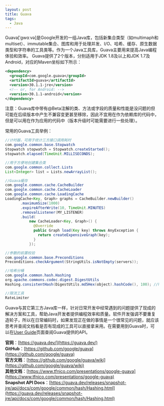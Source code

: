 ```yaml
---
layout: post
title: Guava
tags:
  - Java
---
```


Guava[ˈɡwɑːvə]是Google开发的一组Java库，包括新集合类型（如multimaph和multiset）、immutable集合、图库和用于处理并发、I/O、哈希、缓存、原生数据类型和字符串的工具类等。作为一个Java工具库，Guava主要用来提高Java编程体验和效率。
Guava提供了2个版本，分别适用于JDK 1.8及以上和JDK 1.7及Android，对应的Maven坐标如下所示：  

```xml
<dependency>
  <groupId>com.google.guava</groupId>
  <artifactId>guava</artifactId>
  <version>30.1.1-jre</version>
  <!-- or, for Android: -->
  <version>30.1.1-android</version>
</dependency>
```
注意：Guava库中带有@Beta注解的类、方法或字段的质量和性能是没问题的但可能在后续版本中产生不兼容变更甚至移除，因此不宜用在作为依赖库的代码中，但是可以用在作为应用的代码中（版本升级时可能需要进行一些处理）。  

常用的Guava工具举例：  
```java
//计时器，可用于统计三方接口调用耗时
com.google.common.base.Stopwatch
Stopwatch stopwatch = Stopwatch.createStarted();
stopwatch.elapsed(TimeUnit.MILLISECONDS);

//用于方便地创建集合类
com.google.common.collect.Lists
List<Integer> list = Lists.newArrayList();

//Guava缓存
com.google.common.cache.CacheBuilder
com.google.common.cache.CacheLoader
com.google.common.cache.LoadingCache
LoadingCache<Key, Graph> graphs = CacheBuilder.newBuilder()
       .maximumSize(1000)
       .expireAfterWrite(10, TimeUnit.MINUTES)
       .removalListener(MY_LISTENER)
       .build(
           new CacheLoader<Key, Graph>() {
             @Override
             public Graph load(Key key) throws AnyException {
               return createExpensiveGraph(key);
             }
           });

//参数的前置校验
com.google.common.base.Preconditions
Preconditions.checkArgument(StringUtils.isNotEmpty(servers));

//哈希分桶
com.google.common.hash.Hashing
org.apache.commons.codec.digest.DigestUtils
Hashing.consistentHash(DigestUtils.md5Hex(object).hashCode(), 100); //https://en.wikipedia.org/wiki/Consistent_hashing

//限流工具
RateLimiter
```

Guava与其它第三方Java库一样，针对日常开发中经常遇到的问题提供了现成的解决方案和工具，帮助Java开发者提供编程效率和质量。软件开发强调不要重复造轮子，所以在日常编码时，如果发现正在做的事情是一个很常见的问题，就应该思考并查阅文档看是否有现成的工具可以直接拿来用。在需要用到Guava时，可以在[User Guide](https://github.com/google/guava/wiki)页面查阅Guava提供的API。


**官网**：[https://guava.dev/](https://guava.dev/)  
**GitHub**：[https://github.com/google/guava](https://github.com/google/guava)  
**官方文档**：[https://github.com/google/guava/wiki](https://github.com/google/guava/wiki)  
**其他文档**：[https://www.tfnico.com/presentations/google-guava](https://www.tfnico.com/presentations/google-guava)  
**Snapshot API Docs**：[https://guava.dev/releases/snapshot-jre/api/docs/com/google/common/hash/Hashing.html](https://guava.dev/releases/snapshot-jre/api/docs/com/google/common/hash/Hashing.html)  

